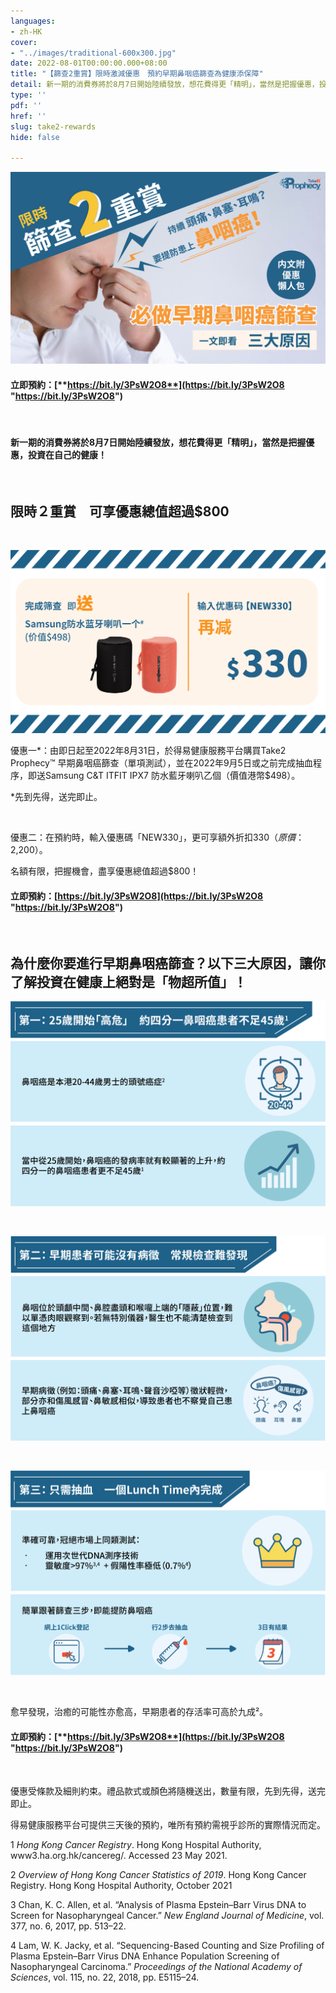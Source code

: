 ```yaml
---
languages:
- zh-HK
cover:
- "../images/traditional-600x300.jpg"
date: 2022-08-01T00:00:00.000+08:00
title: "【篩查2重賞】限時激減優惠　預約早期鼻咽癌篩查為健康添保障"
detail: 新一期的消費券將於8月7日開始陸續發放，想花費得更「精明」，當然是把握優惠，投資在自己的健康！
type: ''
pdf: ''
href: ''
slug: take2-rewards
hide: false

---
```

![](../images/traditional.jpg)

#### **立即預約：**[**https://bit.ly/3PsW2O8**](https://bit.ly/3PsW2O8 "https://bit.ly/3PsW2O8")

<br/>

#### 新一期的消費券將於8月7日開始陸續發放，想花費得更「精明」，當然是把握優惠，投資在自己的健康！

<br/>

## **限時２重賞　可享優惠**總**值超過$800**

<br/>

![](../images/promo.png)

優惠一*：由即日起至2022年8月31日，於得易健康服務平台購買Take2 Prophecy™ 早期鼻咽癌篩查（單項測試），並在2022年9月5日或之前完成抽血程序，即送Samsung C&T ITFIT IPX7 防水藍牙喇叭乙個（價值港幣$498）。

\*先到先得，送完即止。

<br/>

優惠二：在預約時，輸入優惠碼「NEW330」，更可享額外折扣$330 （原價：$2,200）。

名額有限，把握機會，盡享優惠總值超過$800！

#### 立即預約：[https://bit.ly/3PsW2O8](https://bit.ly/3PsW2O8 "https://bit.ly/3PsW2O8")

<br/>

## 為什麼你要進行早期鼻咽癌篩查？以下三大原因，讓你了解投資在健康上絕對是「物超所值」！

![](../images/pt1.png)

<br/>

![](../images/pt2.png)

<br/>

![](../images/pt3.png)

<br/>

愈早發現，治癒的可能性亦愈高，早期患者的存活率可高於九成²。

#### **立即預約：**[**https://bit.ly/3PsW2O8**](https://bit.ly/3PsW2O8 "https://bit.ly/3PsW2O8")

<br/>

優惠受條款及細則約束。禮品款式或顏色將隨機送出，數量有限，先到先得，送完即止。

得易健康服務平台可提供三天後的預約，唯所有預約需視乎診所的實際情況而定。

1 _Hong Kong Cancer Registry_. Hong Kong Hospital Authority, www3.ha.org.hk/cancereg/. Accessed 23 May 2021.

2 _Overview of Hong Kong Cancer Statistics of 2019_. Hong Kong Cancer Registry. Hong Kong Hospital Authority, October 2021

3 Chan, K. C. Allen, et al. “Analysis of Plasma Epstein–Barr Virus DNA to Screen for Nasopharyngeal Cancer.” _New England Journal of Medicine_, vol. 377, no. 6, 2017, pp. 513–22.

4 Lam, W. K. Jacky, et al. “Sequencing-Based Counting and Size Profiling of Plasma Epstein–Barr Virus DNA Enhance Population Screening of Nasopharyngeal Carcinoma.” _Proceedings of the National_ _Academy of Sciences_, vol. 115, no. 22, 2018, pp. E5115–24.